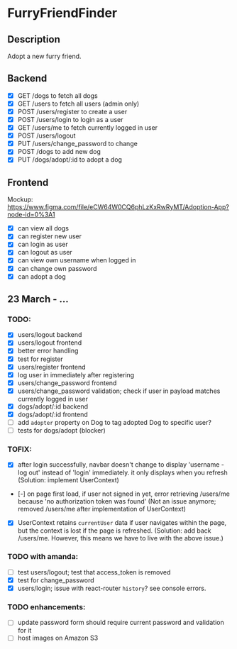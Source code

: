 # FurryFriendFinder

## Description
Adopt a new furry friend.

## Backend
- [x] GET /dogs to fetch all dogs
- [x] GET /users to fetch all users (admin only)
- [x] POST /users/register to create a user
- [x] POST /users/login to login as a user
- [x] GET /users/me to fetch currently logged in user
- [x] POST /users/logout
- [x] PUT /users/change_password to change
- [x] POST /dogs to add new dog
- [x] PUT /dogs/adopt/:id to adopt a dog

## Frontend
Mockup: https://www.figma.com/file/eCW64W0CQ6phLzKxRwRyMT/Adoption-App?node-id=0%3A1

- [x] can view all dogs
- [x] can register new user
- [x] can login as user
- [x] can logout as user
- [x] can view own username when logged in
- [x] can change own password
- [x] can adopt a dog

## 23 March - ...

### TODO:
- [x] users/logout backend
- [x] users/logout frontend
- [x] better error handling
- [x] test for register
- [x] users/register frontend
- [x] log user in immediately after registering
- [x] users/change_password frontend
- [x] users/change_password validation; check if user in payload matches currently logged in user
- [x] dogs/adopt/:id backend
- [x] dogs/adopt/:id frontend
- [ ] add `adopter` property on Dog to tag adopted Dog to specific user?
- [ ] tests for dogs/adopt (blocker)

### TOFIX:
- [x] after login successfully, navbar doesn't change to display 'username - log out' instead of 'login' immediately. it only displays when you refresh (Solution: implement UserContext)
- [-] on page first load, if user not signed in yet, error retrieving /users/me because 'no authorization token was found' (Not an issue anymore; removed /users/me after implementation of UserContext)
- [x] UserContext retains `currentUser` data if user navigates within the page, but the context is lost if the page is refreshed. (Solution: add back /users/me. However, this means we have to live with the above issue.)

### TODO with amanda:
- [ ] test users/logout; test that access_token is removed
- [x] test for change_password
- [x] users/login; issue with react-router `history`? see console errors.

### TODO enhancements:
- [ ] update password form should require current password and validation for it
- [ ] host images on Amazon S3

